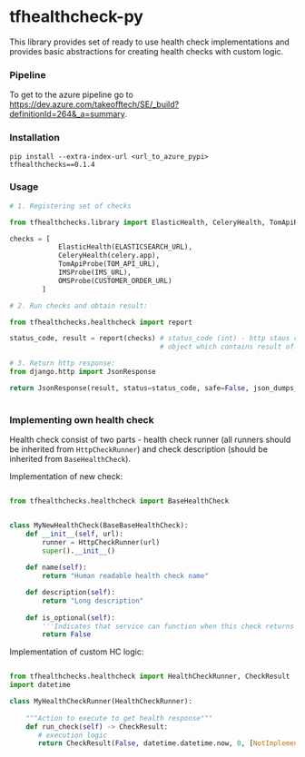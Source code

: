 # tfhealthcheck-py

This library provides set of ready to use health check implementations and provides 
basic abstractions for creating health checks with custom logic.

### Pipeline

To get to the azure pipeline go to
https://dev.azure.com/takeofftech/SE/_build?definitionId=264&_a=summary.

### Installation

```
pip install --extra-index-url <url_to_azure_pypi> tfhealthchecks==0.1.4
```

### Usage

```python
# 1. Registering set of checks 

from tfhealthchecks.library import ElasticHealth, CeleryHealth, TomApiProbe, IMSProbe, OMSProbe

checks = [
            ElasticHealth(ELASTICSEARCH_URL),
            CeleryHealth(celery.app),
            TomApiProbe(TOM_API_URL),
            IMSProbe(IMS_URL),
            OMSProbe(CUSTOMER_ORDER_URL)
        ]

# 2. Run checks and obtain result:

from tfhealthchecks.healthcheck import report

status_code, result = report(checks) # status_code (int) - http staus code to return, result - json serializable
                                     # object which contains result of checks execution

# 3. Return http response:
from django.http import JsonResponse

return JsonResponse(result, status=status_code, safe=False, json_dumps_params={"indent": 4})
    
```

### Implementing own health check

Health check consist of two parts - health check runner (all runners should be inherited from `HttpCheckRunner`)
and check description (should be inherited from `BaseHealthCheck`).

Implementation of new check:

```python

from tfhealthchecks.healthcheck import BaseHealthCheck


class MyNewHealthCheck(BaseBaseHealthCheck):
    def __init__(self, url):
        runner = HttpCheckRunner(url)
        super().__init__()
    
    def name(self):
        return "Human readable health check name"

    def description(self):
        return "Long description"
    
    def is_optional(self):
        '''Indicates that service can function when this check returns false'''
        return False

```

Implementation of custom HC logic:

```python

from tfhealthchecks.healthcheck import HealthCheckRunner, CheckResult
import datetime

class MyHealthCheckRunner(HealthCheckRunner):
    
    """Action to execute to get health response"""
    def run_check(self) -> CheckResult:
       # execution logic
       return CheckResult(False, datetime.datetime.now, 0, [NotImplementedError()])

```
